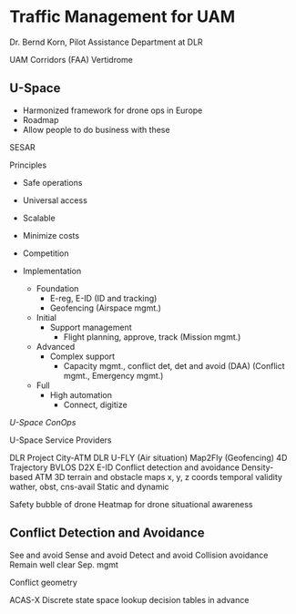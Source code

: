 # Traffic Management for UAM

Dr. Bernd Korn, Pilot Assistance Department at DLR

UAM Corridors (FAA)
Vertidrome

## U-Space
- Harmonized framework for drone ops in Europe
- Roadmap
- Allow people to do business with these

SESAR 

Principles
- Safe operations
- Universal access
- Scalable
- Minimize costs
- Competition

- Implementation
	- Foundation
		- E-reg, E-ID (ID and tracking)
		- Geofencing (Airspace mgmt.)
	- Initial
		- Support management
			- Flight planning, approve, track (Mission mgmt.)
	- Advanced
		- Complex support
			- Capacity mgmt., conflict det, det and avoid (DAA) (Conflict mgmt., Emergency mgmt.)
	- Full
		- High automation
			- Connect, digitize

_U-Space ConOps_

U-Space Service Providers 

DLR Project City-ATM
	DLR U-FLY (Air situation)
	Map2Fly (Geofencing)
	4D Trajectory
	BVLOS
	D2X E-ID
	Conflict detection and avoidance
Density-based ATM
	3D terrain and obstacle maps
		x, y, z coords
		temporal validity
		wather, obst, cns-avail
	Static and dynamic 

Safety bubble of drone
Heatmap for drone situational awareness

## Conflict Detection and Avoidance
See and avoid
Sense and avoid
Detect and avoid
Collision avoidance
Remain well clear
Sep. mgmt

Conflict geometry

ACAS-X
	Discrete state space
	lookup decision tables in advance